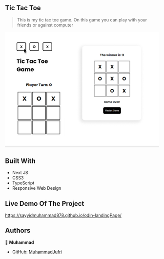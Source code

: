 ## Tic Tac Toe

> This is my tic tac toe game. On this game you can play with your friends or against computer

![screenshot](screenshot.png)

## Built With

- Next JS
- CSS3
- TypeScript
- Responsive Web Design

## Live Demo Of The Project

https://sayyidmuhammad878.github.io/odin-landingPage/

## Authors

👤 **Muhammad**

- GitHub: [MuhammadJufri](https://github.com/MuhammadJufri)
